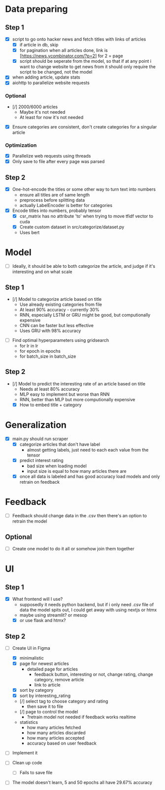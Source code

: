 # Data preparing
## Step 1
- [x] script to go onto hacker news and fetch titles with links of articles
    - [x] if article in db, skip
    - [x] for pagination when all articles done, link is [https://news.ycombinator.com/?p=2] for 2 = page
    - [x] script should be seperate from the model, so that if at any point i want to change website to get news from
        it should only require the script to be changed, not the model
- [x] when adding article, update stats
- [x] aiohttp to parallelize website requests

### Optional
- [/] 2000/6000 articles
    - Maybe it's not needed
    - At least for now it's not needed
- [x] Ensure categories are consistent, don't create categories for a singular article

### Optimization
- [x] Parallelize web requests using threads
- [x] Only save to file after every page was parsed

## Step 2
- [x] One-hot-encode the titles or some other way to turn text into numbers
    - ensure all titles are of same length
    - preprocess before splitting data
    - actually LabelEncoder is better for categories
- [x] Encode titles into numbers, probably tensor
    - [x] csr_matrix has no attribute 'to' when trying to move tfidf vector to cuda
    - [x] Create custom dataset in src/categorize/dataset.py
    - Uses bert

# Model
- [ ] Ideally, it should be able to both categorize the article, and judge if it's interesting and on what scale

## Step 1
- [/] Model to categorize article based on title
    - Use already existing categories from file
    - At least 90% accuracy - currently 30%
    - RNN, especially LSTM or GRU might be good,
    but computionally expensive
    - CNN can be faster but less effective
    - Uses GRU with 98% accuracy

- [ ] Find optimal hyperparameters using gridsearch
    - for lr in lr
    - for epoch in epochs
    - for batch_size in batch_size

## Step 2
- [/] Model to predict the interesting rate of an article based on title
    - Needs at least 80% accuracy
    - MLP easy to implement but worse than RNN
    - RNN, better than MLP but more computionally expensive
    - [x] How to embed title + category

# Generalization
- [x] main.py should run scraper
    - [x] categorize articles that don't have label
        - almost getting labels, just need to each
        each value from the tensor
    - [x] predict interest rating
        - bad size when loading model
        - input size is equal to how many articles there are
    - [x] once all data is labeled and has good accuracy
        load models and only retrain on feedback

# Feedback
- [ ] Feedback should change data in the .csv
then there's an option to retrain the model

## Optional
- [ ] Create one model to do it all or somehow join them together

# UI
## Step 1
- [x] What frontend will I use?
    - supposedly it needs python backend,
    but if i only need .csv file of data the model spits out,
    I could get away with using nextjs or htmx
    - maybe using streamlit?
    or mesop
    - [x] or use flask and htmx?

## Step 2
- [ ] Create UI in Figma
    - [x] minimalistic
    - [x] page for newest articles
        - detailed page for articles
            - feedback button,
            interesting or not,
            change rating,
            change category,
            remove article
            - link to article
    - [x] sort by category
    - [x] sort by interesting_rating
    - [/] select tag to choose category and rating
        - then save it to file
    - [/] page to control the model
        - ?retrain model not needed if feedback works realtime
    - statistics
        - how many articles fetched
        - how many articles discarded
        - how many articles accepted
        - accuracy based on user feedback

- [ ] Implement it


- [ ] Clean up code
    - [ ] Fails to save file

- [ ] The model doesn't learn, 5 and 50 epochs all have 29.67% accuracy

